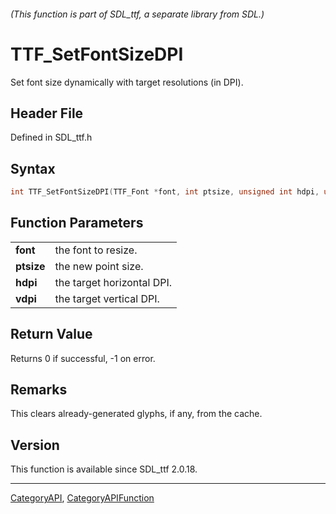###### (This function is part of SDL_ttf, a separate library from SDL.)
# TTF_SetFontSizeDPI

Set font size dynamically with target resolutions (in DPI).

## Header File

Defined in SDL_ttf.h

## Syntax

```c
int TTF_SetFontSizeDPI(TTF_Font *font, int ptsize, unsigned int hdpi, unsigned int vdpi);

```

## Function Parameters

|                |                            |
| -------------- | -------------------------- |
| **font**       | the font to resize.        |
| **ptsize**     | the new point size.        |
| **hdpi**       | the target horizontal DPI. |
| **vdpi**       | the target vertical DPI.   |

## Return Value

Returns 0 if successful, -1 on error.

## Remarks

This clears already-generated glyphs, if any, from the cache.

## Version

This function is available since SDL_ttf 2.0.18.

----
[CategoryAPI](CategoryAPI), [CategoryAPIFunction](CategoryAPIFunction)


